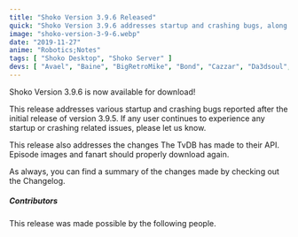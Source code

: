 ```yaml
---
title: "Shoko Version 3.9.6 Released"
quick: "Shoko Version 3.9.6 addresses startup and crashing bugs, along with updates to The TvDB API integration."
image: "shoko-version-3-9-6.webp"
date: "2019-11-27"
anime: "Robotics;Notes"
tags: [ "Shoko Desktop", "Shoko Server" ]
devs: [ "Avael", "Baine", "BigRetroMike", "Bond", "Cazzar", "Da3dsoul", "Mik1ll", "MaxPiva" ]
---
```


Shoko Version 3.9.6 is now available for download!

This release addresses various startup and crashing bugs reported after the initial release of version 3.9.5. If any
user continues to experience any startup or crashing related issues, please let us know.

This release also addresses the changes The TvDB has made to their API. Episode images and fanart should properly
download again.

As always, you can find a summary of the changes made by checking out the Changelog.

##### Contributors

This release was made possible by the following people.
